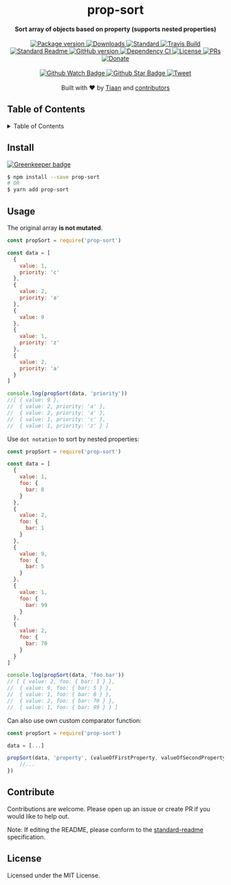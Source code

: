 <h1 align="center">prop-sort</h1>
<div align="center">
  <strong>Sort array of objects based on property (supports nested properties)</strong>
</div>
<br>
<div align="center">
  <a href="https://npmjs.org/package/prop-sort">
    <img src="https://img.shields.io/npm/v/prop-sort.svg?style=flat-square" alt="Package version" />
  </a>
  <a href="https://npmjs.org/package/prop-sort">
  <img src="https://img.shields.io/npm/dm/prop-sort.svg?style=flat-square" alt="Downloads" />
  </a>
  <a href="https://github.com/feross/standard">
    <img src="https://img.shields.io/badge/code%20style-standard-brightgreen.svg?style=flat-square" alt="Standard" />
  </a>
  <a href="https://travis-ci.org/tiaanduplessis/prop-sort">
    <img src="https://img.shields.io/travis/tiaanduplessis/prop-sort.svg?style=flat-square" alt="Travis Build" />
  </a>
  <a href="https://github.com/RichardLitt/standard-readme)">
    <img src="https://img.shields.io/badge/standard--readme-OK-green.svg?style=flat-square" alt="Standard Readme" />
  </a>
  <a href="https://badge.fury.io/gh/tiaanduplessis%2Fprop-sort">
    <img src="https://badge.fury.io/gh/tiaanduplessis%2Fprop-sort.svg?style=flat-square" alt="GitHub version" />
  </a>
  <a href="https://dependencyci.com/github/tiaanduplessis/prop-sort">
    <img src="https://dependencyci.com/github/tiaanduplessis/prop-sort/badge?style=flat-square" alt="Dependency CI" />
  </a>
  <a href="https://github.com/tiaanduplessis/prop-sort/blob/master/LICENSE">
    <img src="https://img.shields.io/npm/l/prop-sort.svg?style=flat-square" alt="License" />
  </a>
  <a href="http://makeapullrequest.com">
    <img src="https://img.shields.io/badge/PRs-welcome-brightgreen.svg?style=flat-square" alt="PRs" />
  </a>
  <a href="https://www.paypal.me/tiaanduplessis/1">
    <img src="https://img.shields.io/badge/$-support-green.svg?style=flat-square" alt="Donate" />
  </a>
</div>
<br>
<div align="center">
  <a href="https://github.com/tiaanduplessis/prop-sort/watchers">
    <img src="https://img.shields.io/github/watchers/tiaanduplessis/prop-sort.svg?style=social" alt="Github Watch Badge" />
  </a>
  <a href="https://github.com/tiaanduplessis/prop-sort/stargazers">
    <img src="https://img.shields.io/github/stars/tiaanduplessis/prop-sort.svg?style=social" alt="Github Star Badge" />
  </a>
  <a href="https://twitter.com/intent/tweet?text=Check%20out%20prop-sort!%20https://github.com/tiaanduplessis/prop-sort%20%F0%9F%91%8D">
    <img src="https://img.shields.io/twitter/url/https/github.com/tiaanduplessis/prop-sort.svg?style=social" alt="Tweet" />
  </a>
</div>
<br>
<div align="center">
  Built with ❤︎ by <a href="tiaan.beer">Tiaan</a> and <a href="https://github.com/tiaanduplessis/prop-sort/graphs/contributors">contributors</a>
</div>

<h2>Table of Contents</h2>
<details>
  <summary>Table of Contents</summary>
  <li><a href="#install">Install</a></li>
  <li><a href="#usage">Usage</a></li>
  <li><a href="#contribute">Contribute</a></li>
  <li><a href="#license">License</a></li>
</details>

## Install

[![Greenkeeper badge](https://badges.greenkeeper.io/tiaanduplessis/prop-sort.svg)](https://greenkeeper.io/)

```sh
$ npm install --save prop-sort
# OR
$ yarn add prop-sort
```

## Usage

The original array **is not mutated**.

```js
const propSort = require('prop-sort')

const data = [
  {
    value: 1,
    priority: 'c'
  },
  {
    value: 2,
    priority: 'a'
  },
  {
    value: 9
  },
  {
    value: 1,
    priority: 'z'
  },
  {
    value: 2,
    priority: 'a'
  }
]

console.log(propSort(data, 'priority'))
//[ { value: 9 },
//  { value: 2, priority: 'a' },
//  { value: 2, priority: 'a' },
//  { value: 1, priority: 'c' },
//  { value: 1, priority: 'z' } ]

```

Use `dot notation` to sort by nested properties:

```js
const propSort = require('prop-sort')

const data = [
  {
    value: 1,
    foo: {
      bar: 8
    }
  },
  {
    value: 2,
    foo: {
      bar: 1
    }
  },
  {
    value: 9,
    foo: {
      bar: 5
    }
  },
  {
    value: 1,
    foo: {
      bar: 99
    }
  },
  {
    value: 2,
    foo: {
      bar: 70
    }
  }
]

console.log(propSort(data, 'foo.bar'))
// [ { value: 2, foo: { bar: 1 } },
//  { value: 9, foo: { bar: 5 } },
//  { value: 1, foo: { bar: 8 } },
//  { value: 2, foo: { bar: 70 } },
//  { value: 1, foo: { bar: 99 } } ]
```

Can also use own custom comparator function:

```js
const propSort = require('prop-sort')

data = [...]

propSort(data, 'property', (valueOfFirstProperty, valueOfSecondProperty) => {
	//...
})

```

## Contribute

Contributions are welcome. Please open up an issue or create PR if you would like to help out.

Note: If editing the README, please conform to the [standard-readme](https://github.com/RichardLitt/standard-readme) specification.

## License

Licensed under the MIT License.
